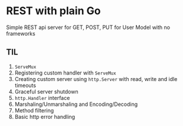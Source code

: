 # REST with plain Go

Simple REST api server for GET, POST, PUT for User Model with no frameworks

## TIL

1. `ServeMux`
2. Registering custom handler with `ServeMux`
3. Creating custom server using `http.Server` with read, write and idle timeouts
4. Graceful server shutdown
5. `http.Handler` interface
6. Marshaling/Unmarshaling and Encoding/Decoding
7. Method filtering
8. Basic http error handling
